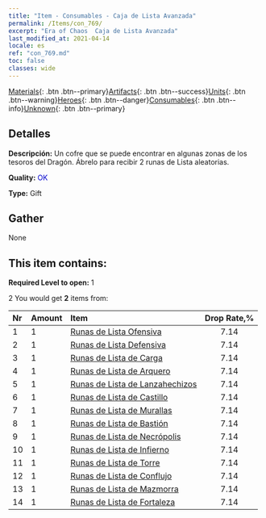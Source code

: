 ```yaml
---
title: "Item - Consumables - Caja de Lista Avanzada"
permalink: /Items/con_769/
excerpt: "Era of Chaos  Caja de Lista Avanzada"
last_modified_at: 2021-04-14
locale: es
ref: "con_769.md"
toc: false
classes: wide
---
```

 [Materials](/es/Items/){: .btn .btn--primary}[Artifacts](/es/Items/Artifacts/){: .btn .btn--success}[Units](/es/Items/Units/){: .btn .btn--warning}[Heroes](/es/Items/Heroes/){: .btn .btn--danger}[Consumables](/es/Items/Consumables/){: .btn .btn--info}[Unknown](/es/Items/Unknown/){: .btn .btn--primary}

## Detalles
 **Descripción:** Un cofre que se puede encontrar en algunas zonas de los tesoros del Dragón. Ábrelo para recibir 2 runas de Lista aleatorias.

 **Quality:** <span style="color: #0000CD">OK</span>

 **Type:** Gift

## Gather

  None

## This item contains:

 **Required Level to open:** 1

 2 You would get **2** items  from:

  | Nr | Amount |     Item    | Drop Rate,% |
  |:---|:-------|:------------|:---------:|
  | 1 | 1 | [Runas de Lista Ofensiva](/es/Items/con_734/) | 7.14 | 
  | 2 | 1 | [Runas de Lista Defensiva](/es/Items/con_739/) | 7.14 | 
  | 3 | 1 | [Runas de Lista de Carga](/es/Items/con_741/) | 7.14 | 
  | 4 | 1 | [Runas de Lista de Arquero](/es/Items/con_742/) | 7.14 | 
  | 5 | 1 | [Runas de Lista de Lanzahechizos](/es/Items/con_746/) | 7.14 | 
  | 6 | 1 | [Runas de Lista de Castillo](/es/Items/con_752/) | 7.14 | 
  | 7 | 1 | [Runas de Lista de Murallas](/es/Items/con_753/) | 7.14 | 
  | 8 | 1 | [Runas de Lista de Bastión](/es/Items/con_754/) | 7.14 | 
  | 9 | 1 | [Runas de Lista de Necrópolis](/es/Items/con_755/) | 7.14 | 
  | 10 | 1 | [Runas de Lista de Infierno](/es/Items/con_777/) | 7.14 | 
  | 11 | 1 | [Runas de Lista de Torre](/es/Items/con_785/) | 7.14 | 
  | 12 | 1 | [Runas de Lista de Conflujo](/es/Items/con_791/) | 7.14 | 
  | 13 | 1 | [Runas de Lista de Mazmorra](/es/Items/con_792/) | 7.14 | 
  | 14 | 1 | [Runas de Lista de Fortaleza](/es/Items/con_818/) | 7.14 | 
